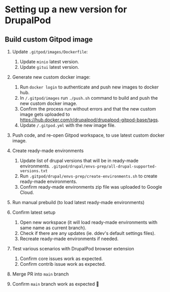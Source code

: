 # Setting up a new version for DrupalPod

## Build custom Gitpod image

1. Update `.gitpod/images/Dockerfile`:

    1. Update `minio` latest version.
    1. Update `gitui` latest version.

1. Generate new custom docker image:

    1. Run `docker login` to authenticate and push new images to docker hub.
    1. In `/.gitpod/images` run `./push.sh` command to build and push the new custom docker image.
    1. Confirm the process run without errors and that the new custom image gets uploaded to <https://hub.docker.com/r/drupalpod/drupalpod-gitpod-base/tags>.
    1. Update `/.gitpod.yml` with the new image file.

1. Push code, and re-open Gitpod workspace, to use latest custom docker image.

1. Create ready-made environments

    1. Update list of drupal versions that will be in ready-made environments.
`.gitpod/drupal/envs-prep/all-drupal-supported-versions.txt`
    1. Run `.gitpod/drupal/envs-prep/create-environments.sh` to create ready-made environments.
    1. Confirm ready-made environments zip file was uploaded to Google Cloud.

1. Run manual prebuild (to load latest ready-made environments)

1. Confirm latest setup
    1. Open new workspace (it will load ready-made environments with same name as current branch).
    1. Check if there are any updates (ie. ddev's default settings files).
    1. Recreate ready-made environments if needed.

1. Test various scenarios with DrupalPod browser extension
    1. Confirm core issues work as expected.
    1. Confirm contrib issue work as expected.

1. Merge PR into `main` branch

1. Confirm `main` branch work as expected 🎉

